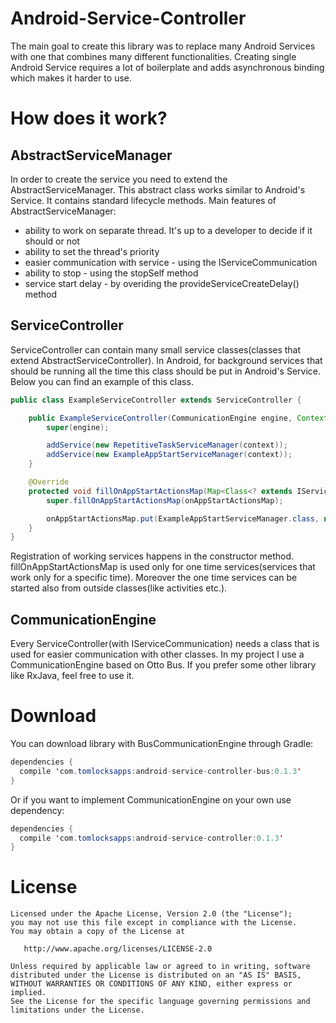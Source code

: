 # Android-Service-Controller
The main goal to create this library was to replace many Android Services with one that combines many different functionalities. Creating single Android Service requires a lot of boilerplate and adds asynchronous binding which makes it harder to use.

# How does it work?
AbstractServiceManager
------
In order to create the service you need to extend the AbstractServiceManager. This abstract class works similar to Android's Service. It contains standard lifecycle methods. Main features of AbstractServiceManager: 
- ability to work on separate thread. It's up to a developer to decide if it should or not
- ability to set the thread's priority
- easier communication with service - using the IServiceCommunication 
- ability to stop - using the stopSelf method
- service start delay - by overiding the provideServiceCreateDelay() method

ServiceController
-----
ServiceController can contain many small service classes(classes that extend AbstractServiceController). In Android, for background services that should be running all the time this class should be put in Android's Service. Below you can find an example of this class.
```Java
public class ExampleServiceController extends ServiceController {

    public ExampleServiceController(CommunicationEngine engine, Context context) {
        super(engine);

        addService(new RepetitiveTaskServiceManager(context));
        addService(new ExampleAppStartServiceManager(context));
    }

    @Override
    protected void fillOnAppStartActionsMap(Map<Class<? extends IServiceManager>, IServiceCommunication> onAppStartActionsMap) {
        super.fillOnAppStartActionsMap(onAppStartActionsMap);

        onAppStartActionsMap.put(ExampleAppStartServiceManager.class, new ExampleAppStartServiceManager.AppStartServiceCommunicator());
    }
}
```
Registration of working services happens in the constructor method. fillOnAppStartActionsMap is used only for one time services(services that work only for a specific time). Moreover the one time services can be started also from outside classes(like activities etc.). 

CommunicationEngine
-----
Every ServiceController(with IServiceCommunication) needs a class that is used for easier communication with other classes. In my project I use a CommunicationEngine based on Otto Bus. If you prefer some other library like RxJava, feel free to use it. 

# Download 
You can download library with BusCommunicationEngine through Gradle:
```Java
dependencies {
  compile 'com.tomlocksapps:android-service-controller-bus:0.1.3'
}
```
Or if you want to implement CommunicationEngine on your own use dependency:
```Java
dependencies {
  compile 'com.tomlocksapps:android-service-controller:0.1.3'
}
```

# License
    Licensed under the Apache License, Version 2.0 (the "License");
    you may not use this file except in compliance with the License.
    You may obtain a copy of the License at

       http://www.apache.org/licenses/LICENSE-2.0

    Unless required by applicable law or agreed to in writing, software
    distributed under the License is distributed on an "AS IS" BASIS,
    WITHOUT WARRANTIES OR CONDITIONS OF ANY KIND, either express or implied.
    See the License for the specific language governing permissions and
    limitations under the License.
